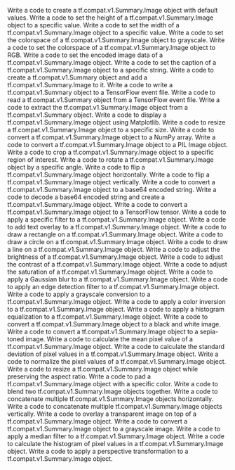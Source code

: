 Write a code to create a tf.compat.v1.Summary.Image object with default values.
Write a code to set the height of a tf.compat.v1.Summary.Image object to a specific value.
Write a code to set the width of a tf.compat.v1.Summary.Image object to a specific value.
Write a code to set the colorspace of a tf.compat.v1.Summary.Image object to grayscale.
Write a code to set the colorspace of a tf.compat.v1.Summary.Image object to RGB.
Write a code to set the encoded image data of a tf.compat.v1.Summary.Image object.
Write a code to set the caption of a tf.compat.v1.Summary.Image object to a specific string.
Write a code to create a tf.compat.v1.Summary object and add a tf.compat.v1.Summary.Image to it.
Write a code to write a tf.compat.v1.Summary object to a TensorFlow event file.
Write a code to read a tf.compat.v1.Summary object from a TensorFlow event file.
Write a code to extract the tf.compat.v1.Summary.Image object from a tf.compat.v1.Summary object.
Write a code to display a tf.compat.v1.Summary.Image object using Matplotlib.
Write a code to resize a tf.compat.v1.Summary.Image object to a specific size.
Write a code to convert a tf.compat.v1.Summary.Image object to a NumPy array.
Write a code to convert a tf.compat.v1.Summary.Image object to a PIL Image object.
Write a code to crop a tf.compat.v1.Summary.Image object to a specific region of interest.
Write a code to rotate a tf.compat.v1.Summary.Image object by a specific angle.
Write a code to flip a tf.compat.v1.Summary.Image object horizontally.
Write a code to flip a tf.compat.v1.Summary.Image object vertically.
Write a code to convert a tf.compat.v1.Summary.Image object to a base64 encoded string.
Write a code to decode a base64 encoded string and create a tf.compat.v1.Summary.Image object.
Write a code to convert a tf.compat.v1.Summary.Image object to a TensorFlow tensor.
Write a code to apply a specific filter to a tf.compat.v1.Summary.Image object.
Write a code to add text overlay to a tf.compat.v1.Summary.Image object.
Write a code to draw a rectangle on a tf.compat.v1.Summary.Image object.
Write a code to draw a circle on a tf.compat.v1.Summary.Image object.
Write a code to draw a line on a tf.compat.v1.Summary.Image object.
Write a code to adjust the brightness of a tf.compat.v1.Summary.Image object.
Write a code to adjust the contrast of a tf.compat.v1.Summary.Image object.
Write a code to adjust the saturation of a tf.compat.v1.Summary.Image object.
Write a code to apply a Gaussian blur to a tf.compat.v1.Summary.Image object.
Write a code to apply an edge detection filter to a tf.compat.v1.Summary.Image object.
Write a code to apply a grayscale conversion to a tf.compat.v1.Summary.Image object.
Write a code to apply a color inversion to a tf.compat.v1.Summary.Image object.
Write a code to apply a histogram equalization to a tf.compat.v1.Summary.Image object.
Write a code to convert a tf.compat.v1.Summary.Image object to a black and white image.
Write a code to convert a tf.compat.v1.Summary.Image object to a sepia-toned image.
Write a code to calculate the mean pixel value of a tf.compat.v1.Summary.Image object.
Write a code to calculate the standard deviation of pixel values in a tf.compat.v1.Summary.Image object.
Write a code to normalize the pixel values of a tf.compat.v1.Summary.Image object.
Write a code to resize a tf.compat.v1.Summary.Image object while preserving the aspect ratio.
Write a code to pad a tf.compat.v1.Summary.Image object with a specific color.
Write a code to blend two tf.compat.v1.Summary.Image objects together.
Write a code to concatenate multiple tf.compat.v1.Summary.Image objects horizontally.
Write a code to concatenate multiple tf.compat.v1.Summary.Image objects vertically.
Write a code to overlay a transparent image on top of a tf.compat.v1.Summary.Image object.
Write a code to convert a tf.compat.v1.Summary.Image object to a grayscale image.
Write a code to apply a median filter to a tf.compat.v1.Summary.Image object.
Write a code to calculate the histogram of pixel values in a tf.compat.v1.Summary.Image object.
Write a code to apply a perspective transformation to a tf.compat.v1.Summary.Image object.